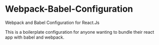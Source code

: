 # Webpack-Babel-Configuration
Webpack and Babel Configuration for React.Js

This is a boilerplate configuration for anyone wanting to bundle their react app with babel and webpack.
